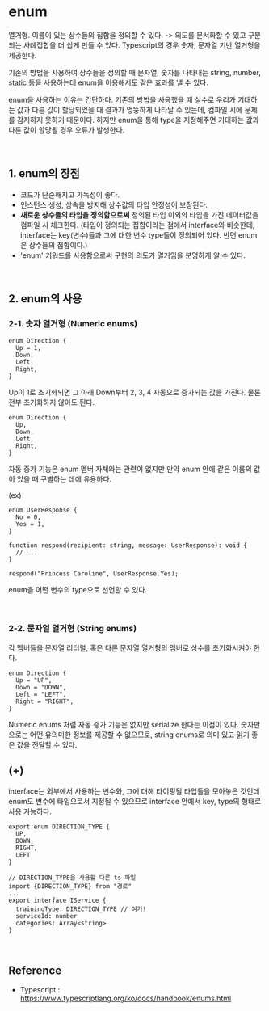# enum

열거형. 이름이 있는 상수들의 집합을 정의할 수 있다. -> 의도를 문서화할 수 있고 구분되는 사례집합을 더 쉽게 만들 수 있다.
Typescript의 경우 숫자, 문자열 기반 열거형을 제공한다.

기존의 방법을 사용하여 상수들을 정의할 때 문자열, 숫자를 나타내는 string, number, static 등을 사용하는데 enum을 이용해서도 같은 효과를 낼 수 있다.

enum을 사용하는 이유는 간단하다. 기존의 방법을 사용했을 때 실수로 우리가 기대하는 값과 다른 값이 할당되었을 때 결과가 엉뚱하게 나타날 수 있는데, 컴파일 시에 문제를 감지하지 못하기 때문이다. 
하지만 enum을 통해 type을 지정해주면 기대하는 값과 다른 값이 할당될 경우 오류가 발생한다.

<br>

## 1. enum의 장점

- 코드가 단순해지고 가독성이 좋다.
- 인스턴스 생성, 상속을 방지해 상수값의 타입 안정성이 보장된다.
- <strong>새로운 상수들의 타입을 정의함으로써</strong> 정의된 타입 이외의 타입을 가진 데이터값을 컴파일 시 체크한다. (타입이 정의되는 집합이라는 점에서 interface와 비슷한데, interface는 key(변수)들과 그에 대한 변수 type들이 정의되어 있다. 반면 enum은 상수들의 집합이다.)
- 'enum' 키워드를 사용함으로써 구현의 의도가 열거임을 분명하게 알 수 있다.

<br>

## 2. enum의 사용

### 2-1. 숫자 열거형 (Numeric enums)
```
enum Direction {
  Up = 1,
  Down,
  Left,
  Right,
}
```

Up이 1로 초기화되면 그 아래 Down부터 2, 3, 4 자동으로 증가되는 값을 가진다. 물론 전부 초기화하지 않아도 된다.

```
enum Direction {
  Up,
  Down,
  Left,
  Right,
}
```
자동 증가 기능은 enum 멤버 자체와는 관련이 없지만 만약 enum 안에 같은 이름의 값이 있을 때 구별하는 데에 유용하다.

(ex)
```
enum UserResponse {
  No = 0,
  Yes = 1,
}
 
function respond(recipient: string, message: UserResponse): void {
  // ...
}
 
respond("Princess Caroline", UserResponse.Yes);
```
enum을 어떤 변수의 type으로 선언할 수 있다.

<br>

### 2-2. 문자열 열거형 (String enums)

각 멤버들을 문자열 리터럴, 혹은 다른 문자열 열거형의 멤버로 상수를 초기화시켜야 한다.
```
enum Direction {
  Up = "UP",
  Down = "DOWN",
  Left = "LEFT",
  Right = "RIGHT",
}
```
Numeric enums 처럼 자동 증가 기능은 없지만 serialize 한다는 이점이 있다. 숫자만으로는 어떤 유의미한 정보를 제공할 수 없으므로, string enums로 의미 있고 읽기 좋은 값을 전달할 수 있다. 


## (+)

interface는 외부에서 사용하는 변수와, 그에 대해 타이핑될 타입들을 모아놓은 것인데 enum도 변수에 타입으로서 지정될 수 있으므로 interface 안에서 key, type의 형태로 사용 가능하다.

```
export enum DIRECTION_TYPE { 
  UP, 
  DOWN, 
  RIGHT,
  LEFT 
}

// DIRECTION_TYPE을 사용할 다른 ts 파일
import {DIRECTION_TYPE} from "경로"
...
export interface IService {
  trainingType: DIRECTION_TYPE // 여기!
  serviceId: number
  categories: Array<string>
}
```

<br>

## Reference

- Typescript : https://www.typescriptlang.org/ko/docs/handbook/enums.html
